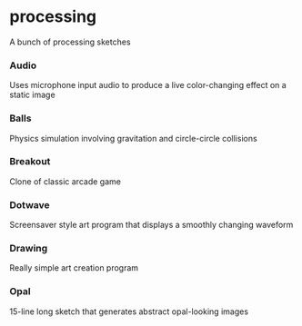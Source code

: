 # processing
A bunch of processing sketches

### Audio
Uses microphone input audio to produce a live color-changing effect on a static image

### Balls
Physics simulation involving gravitation and circle-circle collisions

### Breakout
Clone of classic arcade game

### Dotwave
Screensaver style art program that displays a smoothly changing waveform

### Drawing
Really simple art creation program

### Opal
15-line long sketch that generates abstract opal-looking images 
